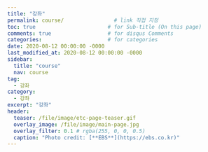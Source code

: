 ```yaml
---
title: "강좌"
permalink: course/                # link 직접 지정
toc: true                       # for Sub-title (On this page)
comments: true                  # for disqus Comments
categories:                     # for categories
date: 2020-08-12 00:00:00 -0000
last_modified_at: 2020-08-12 00:00:00 -0000
sidebar:
  title: "course"
  nav: course
tag:
  - 강좌
category:
  - 강좌
excerpt: "강좌"
header:
  teaser: /file/image/etc-page-teaser.gif
  overlay_image: /file/image/main-page.jpg
  overlay_filter: 0.1 # rgba(255, 0, 0, 0.5)
  caption: "Photo credit: [**EBS**](https://ebs.co.kr)"
---
```


